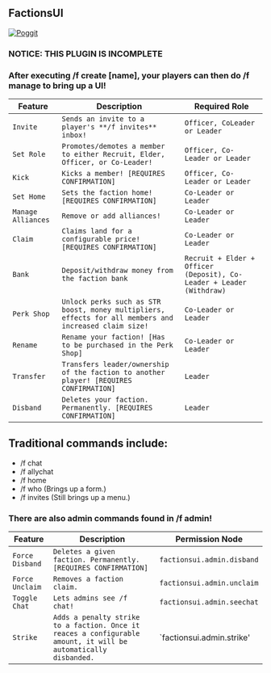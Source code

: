 ## FactionsUI
[![Poggit](https://poggit.pmmp.io/ci.shield/LoreDOTexe/FactionsUI/FactionsUI)](https://poggit.pmmp.io/ci/LoreDOTexe/FactionsUI/FactionsUI)

### NOTICE: THIS PLUGIN IS INCOMPLETE

### After executing /f create [name], your players can then do /f manage to bring up a UI!

| Feature | Description | Required Role |
| --- | --- | --- |
| `Invite` |`Sends an invite to a player's **/f invites** inbox!` | `Officer, CoLeader or Leader` |
| `Set Role` |`Promotes/demotes a member to either Recruit, Elder, Officer, or Co-Leader!` | `Officer, Co-Leader or Leader` |
| `Kick` |`Kicks a member! [REQUIRES CONFIRMATION]` | `Officer, Co-Leader or Leader` |
| `Set Home` |`Sets the faction home! [REQUIRES CONFIRMATION]` | `Co-Leader or Leader` |
| `Manage Alliances` |`Remove or add alliances!` | `Co-Leader or Leader` |
| `Claim` |`Claims land for a configurable price! [REQUIRES CONFIRMATION]` | `Co-Leader or Leader` |
| `Bank` |`Deposit/withdraw money from the faction bank` | `Recruit + Elder + Officer (Deposit), Co-Leader + Leader (Withdraw)` |
| `Perk Shop` |`Unlock perks such as STR boost, money multipliers, effects for all members and increased claim size!` | `Co-Leader or Leader` |
| `Rename` |`Rename your faction! [Has to be purchased in the Perk Shop]` | `Co-Leader or Leader` |
| `Transfer` |`Transfers leader/ownership of the faction to another player! [REQUIRES CONFIRMATION]` | `Leader` |
| `Disband` |`Deletes your faction. Permanently. [REQUIRES CONFIRMATION]` | `Leader` |

## Traditional commands include:
- /f chat
- /f allychat
- /f home
- /f who (Brings up a form.)
- /f invites (Still brings up a menu.)

### There are also admin commands found in /f admin!

| Feature | Description | Permission Node |
| --- | --- | --- |
| `Force Disband` |`Deletes a given faction. Permanently. [REQUIRES CONFIRMATION]` | `factionsui.admin.disband` |
| `Force Unclaim` |`Removes a faction claim.` | `factionsui.admin.unclaim` |
| `Toggle Chat` |`Lets admins see /f chat!` | `factionsui.admin.seechat` |
| `Strike` |`Adds a penalty strike to a faction. Once it reaces a configurable amount, it will be automatically disbanded.` | `factionsui.admin.strike' |
